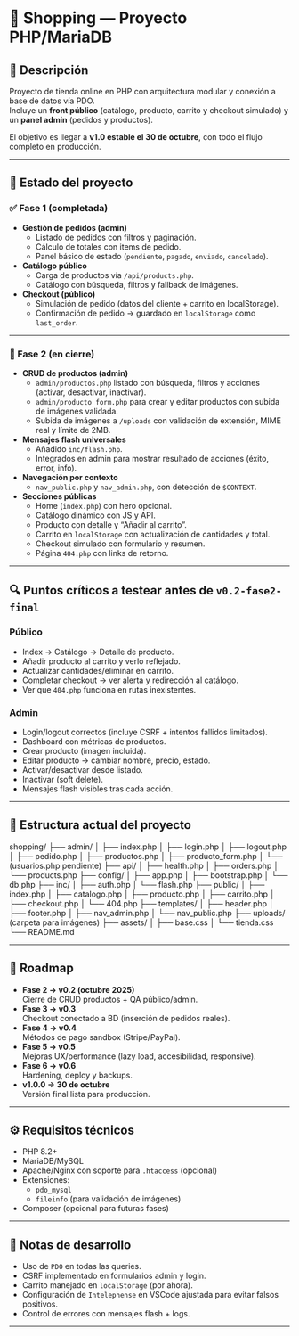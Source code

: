 # 🛒 Shopping — Proyecto PHP/MariaDB

## 📌 Descripción
Proyecto de tienda online en PHP con arquitectura modular y conexión a base de datos vía PDO.  
Incluye un **front público** (catálogo, producto, carrito y checkout simulado) y un **panel admin** (pedidos y productos).  

El objetivo es llegar a **v1.0 estable el 30 de octubre**, con todo el flujo completo en producción.

---

## 🚀 Estado del proyecto
### ✅ Fase 1 (completada)
- **Gestión de pedidos (admin)**
  - Listado de pedidos con filtros y paginación.
  - Cálculo de totales con items de pedido.
  - Panel básico de estado (`pendiente`, `pagado`, `enviado`, `cancelado`).
- **Catálogo público**
  - Carga de productos vía `/api/products.php`.
  - Catálogo con búsqueda, filtros y fallback de imágenes.
- **Checkout (público)**
  - Simulación de pedido (datos del cliente + carrito en localStorage).
  - Confirmación de pedido → guardado en `localStorage` como `last_order`.

---

### 🚧 Fase 2 (en cierre)
- **CRUD de productos (admin)**
  - `admin/productos.php` listado con búsqueda, filtros y acciones (activar, desactivar, inactivar).
  - `admin/producto_form.php` para crear y editar productos con subida de imágenes validada.
  - Subida de imágenes a `/uploads` con validación de extensión, MIME real y límite de 2MB.
- **Mensajes flash universales**
  - Añadido `inc/flash.php`.
  - Integrados en admin para mostrar resultado de acciones (éxito, error, info).
- **Navegación por contexto**
  - `nav_public.php` y `nav_admin.php`, con detección de `$CONTEXT`.
- **Secciones públicas**
  - Home (`index.php`) con hero opcional.
  - Catálogo dinámico con JS y API.
  - Producto con detalle y “Añadir al carrito”.
  - Carrito en `localStorage` con actualización de cantidades y total.
  - Checkout simulado con formulario y resumen.
  - Página `404.php` con links de retorno.

---

## 🔍 Puntos críticos a testear antes de `v0.2-fase2-final`
### Público
- Index → Catálogo → Detalle de producto.
- Añadir producto al carrito y verlo reflejado.
- Actualizar cantidades/eliminar en carrito.
- Completar checkout → ver alerta y redirección al catálogo.
- Ver que `404.php` funciona en rutas inexistentes.

### Admin
- Login/logout correctos (incluye CSRF + intentos fallidos limitados).
- Dashboard con métricas de productos.
- Crear producto (imagen incluida).
- Editar producto → cambiar nombre, precio, estado.
- Activar/desactivar desde listado.
- Inactivar (soft delete).
- Mensajes flash visibles tras cada acción.

---

## 📂 Estructura actual del proyecto
shopping/
├── admin/
│ ├── index.php
│ ├── login.php
│ ├── logout.php
│ ├── pedido.php
│ ├── productos.php
│ ├── producto_form.php
│ └── (usuarios.php pendiente)
├── api/
│ ├── health.php
│ ├── orders.php
│ └── products.php
├── config/
│ ├── app.php
│ ├── bootstrap.php
│ └── db.php
├── inc/
│ ├── auth.php
│ └── flash.php
├── public/
│ ├── index.php
│ ├── catalogo.php
│ ├── producto.php
│ ├── carrito.php
│ ├── checkout.php
│ └── 404.php
├── templates/
│ ├── header.php
│ ├── footer.php
│ ├── nav_admin.php
│ └── nav_public.php
├── uploads/ (carpeta para imágenes)
├── assets/
│ ├── base.css
│ └── tienda.css
└── README.md


---

## 📅 Roadmap
- **Fase 2 → v0.2 (octubre 2025)**  
  Cierre de CRUD productos + QA público/admin.
- **Fase 3 → v0.3**  
  Checkout conectado a BD (inserción de pedidos reales).
- **Fase 4 → v0.4**  
  Métodos de pago sandbox (Stripe/PayPal).
- **Fase 5 → v0.5**  
  Mejoras UX/performance (lazy load, accesibilidad, responsive).
- **Fase 6 → v0.6**  
  Hardening, deploy y backups.
- **v1.0.0 → 30 de octubre**  
  Versión final lista para producción.

---

## ⚙️ Requisitos técnicos
- PHP 8.2+
- MariaDB/MySQL
- Apache/Nginx con soporte para `.htaccess` (opcional)
- Extensiones:
  - `pdo_mysql`
  - `fileinfo` (para validación de imágenes)
- Composer (opcional para futuras fases)

---

## 📝 Notas de desarrollo
- Uso de `PDO` en todas las queries.
- CSRF implementado en formularios admin y login.
- Carrito manejado en `localStorage` (por ahora).
- Configuración de `Intelephense` en VSCode ajustada para evitar falsos positivos.
- Control de errores con mensajes flash + logs.

---
